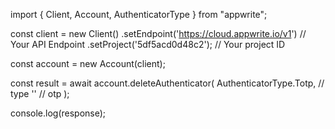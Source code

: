 import { Client, Account, AuthenticatorType } from "appwrite";

const client = new Client()
    .setEndpoint('https://cloud.appwrite.io/v1') // Your API Endpoint
    .setProject('5df5acd0d48c2'); // Your project ID

const account = new Account(client);

const result = await account.deleteAuthenticator(
    AuthenticatorType.Totp, // type
    '<OTP>' // otp
);

console.log(response);
